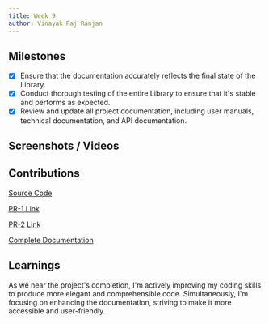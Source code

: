 ```yaml
---
title: Week 9
author: Vinayak Raj Ranjan
---
```


## Milestones
- [x] Ensure that the documentation accurately reflects the final state of the Library.
- [x] Conduct thorough testing of the entire Library to ensure that it's stable and performs as expected.
- [x] Review and update all project documentation, including user manuals, technical documentation, and API documentation.

## Screenshots / Videos 

## Contributions
[Source Code](https://github.com/sunbird-cb/sb_translate)

[PR-1 Link](https://github.com/sunbird-cb/sb_translate/pull/2)

[PR-2 Link](https://github.com/sunbird-cb/sb_translate/pull/3)

[Complete Documentation](https://docs-seven-chi.vercel.app/docs/intro)

## Learnings
As we near the project's completion, I'm actively improving my coding skills to produce more elegant and comprehensible code. Simultaneously, I'm focusing on enhancing the documentation, striving to make it more accessible and user-friendly.
